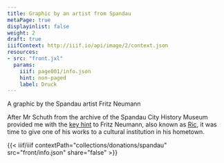```yaml
---
title: Graphic by an artist from Spandau
metaPage: true
displayinlist: false
weight: 2
draft: true
iiifContext: http://iiif.io/api/image/2/context.json
resources:
- src: "front.jxl"
  params:
    iiif: page001/info.json
    hint: non-paged
    label: Druck
---
```


A graphic by the Spandau artist Fritz Neumann

<!--more-->

After Mr Schuth from the archive of the Spandau City History Museum provided me with the [key hint](/post/ric-unknownartist/) to Fritz Neumann, also known as [Ric](https://ric-unknownartist.projektemacher.org/), it was time to give one of his works to a cultural institution in his hometown.

{{< iiif/iiif contextPath="collections/donations/spandau" src="front/info.json" share="false" >}}
